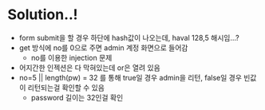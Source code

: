 # Solution..!
- form submit을 할 경우 하단에 hash값이 나오는데, haval 128,5 해시임...?
- get 방식에 no를 0으로 주면 admin 계정 화면으로 들어감
    - no를 이용한 injection 문제
- 어지간한 인젝션은 다 막혀있는데 or은 열려 있음
- no=5 || length(pw) = 32 를 통해 true일 경우 admin을 리턴, false일 경우 빈값이 리턴되는걸 확인할 수 있음
    - password 길이는 32인걸 확인

